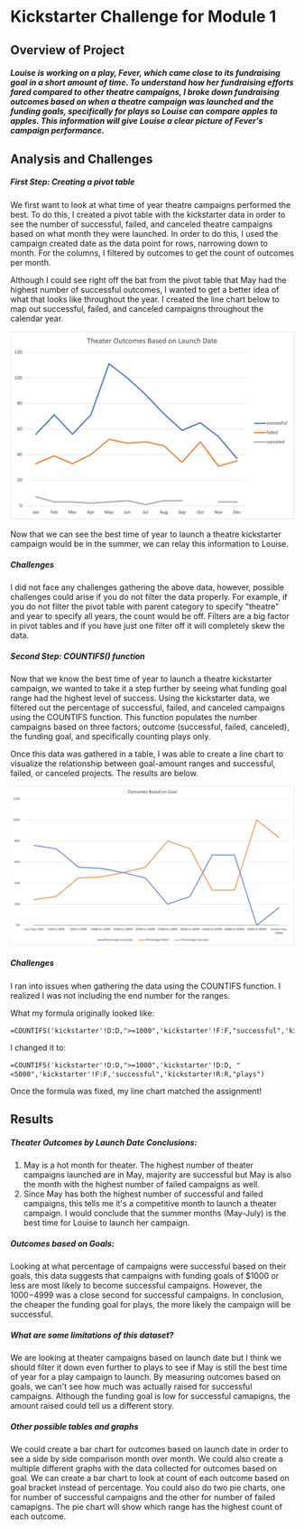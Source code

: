 # Kickstarter Challenge for Module 1 
## Overview of Project
##### Louise is working on a play, *Fever*, which came close to its fundraising goal in a short amount of time. To understand how her fundraising efforts fared compared to other theatre campaigns, I broke down fundraising outcomes based on when a theatre campaign was launched and the funding goals, specifically for plays so Louise can compare apples to apples. This information will give Louise a clear picture of *Fever's* campaign performance.

## Analysis and Challenges
##### First Step: Creating a pivot table
We first want to look at what time of year theatre campaigns performed the best. To do this, I created a pivot table with the kickstarter data in order to see the number of successful, failed, and canceled theatre campaigns based on what month they were launched. In order to do this, I used the campaign created date as the data point for rows, narrowing down to month. For the columns, I filtered by outcomes to get the count of outcomes per month. 

Although I could see right off the bat from the pivot table that May had the highest number of successful outcomes, I wanted to get a better idea of what that looks like throughout the year. I created the line chart below to map out successful, failed, and canceled campaigns throughout the calendar year.

![Theater outcomes vs launch month](/resources/Theater_Outcomes_vs_Launch.png)

Now that we can see the best time of year to launch a theatre kickstarter campaign would be in the summer, we can relay this information to Louise. 

##### Challenges
I did not face any challenges gathering the above data, however, possible challenges could arise if you do not filter the data properly. For example, if you do not filter the pivot table with parent category to specify "theatre" and year to specify all years, the count would be off. Filters are a big factor in pivot tables and if you have just one filter off it will completely skew the data.

##### Second Step: COUNTIFS() function
Now that we know the best time of year to launch a theatre kickstarter campaign, we wanted to take it a step further by seeing what funding goal range had the highest level of success. Using the kickstarter data, we filtered out the percentage of successful, failed, and canceled campaigns using the COUNTIFS function. This function populates the number campaigns based on three factors; outcome (successful, failed, canceled), the funding goal, and specifically counting plays only.

Once this data was gathered in a table, I was able to create a line chart to visualize the relationship between goal-amount ranges and successful, failed, or canceled projects. The results are below.

![Outcomes vs goals](/resources/Outcomes_vs_Goals.png)

##### Challenges
I ran into issues when gathering the data using the COUNTIFS function. I realized I was not including the end number for the ranges. 

   What my formula originally looked like:

    =COUNTIFS('kickstarter'!D:D,">=1000",'kickstarter'!F:F,"successful",'kickstarter'!R:R,"plays")

   I changed it to:

    =COUNTIFS('kickstarter'!D:D,">=1000",'kickstarter'!D:D, "<5000",'kickstarter'!F:F,'successful",'kickstarter!R:R,"plays")

Once the formula was fixed, my line chart matched the assignment!

## Results
##### Theater Outcomes by Launch Date Conclusions:
1. May is a hot month for theater. The highest number of theater campaigns launched are in May, majority are successful but May is also the month with the highest number of failed campaigns as well. 
2. Since May has both the highest number of successful and failed campaigns, this tells me it's a competitive month to launch a theater campaign. I would conclude that the summer months (May-July) is the best time for Louise to launch her campaign.

##### Outcomes based on Goals:
Looking at what percentage of campaigns were successful based on their goals, this data suggests that campaigns with funding goals of $1000 or less are most likely to become successful campaigns. However, the $1000-$4999 was a close second for successful campaigns. In conclusion, the cheaper the funding goal for plays, the more likely the campaign will be successful. 

##### What are some limitations of this dataset?
We are looking at theater campaigns based on launch date but I think we should filter it down even further to plays to see if May is still the best time of year for a play campaign to launch. By measuring outcomes based on goals, we can't see how much was actually raised for successful campaigns. Although the funding goal is low for successful camapigns, the amount raised could tell us a different story. 

##### Other possible tables and graphs
We could create a bar chart for outcomes based on launch date in order to see a side by side comparison month over month. We could also create a multiple different graphs with the data collected for outcomes based on goal. We can create a bar chart to look at count of each outcome based on goal bracket instead of percentage. You could also do two pie charts, one for number of successful campaigns and the other for number of failed camapigns. The pie chart will show which range has the highest count of each outcome. 
